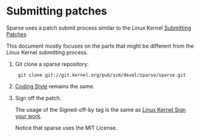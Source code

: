 Submitting patches
==================

Sparse uses a patch submit process similar to the Linux Kernel
[Submitting Patches](https://www.kernel.org/doc/html/v4.12/process/submitting-patches.html)

This document mostly focuses on the parts that might be different from the Linux
Kernel submitting process.

1. Git clone a sparse repository:

        git clone git://git.kernel.org/pub/scm/devel/sparse/sparse.git

2. [Coding Style](https://www.kernel.org/doc/html/v4.12/process/coding-style.html) remains the same.

3. Sign off the patch.

   The usage of the Signed-off-by tag is the same as [Linux Kernel Sign your work](https://www.kernel.org/doc/html/v4.12/process/submitting-patches.html#sign-your-work-the-developer-s-certificate-of-origin).

   Notice that sparse uses the MIT License.

